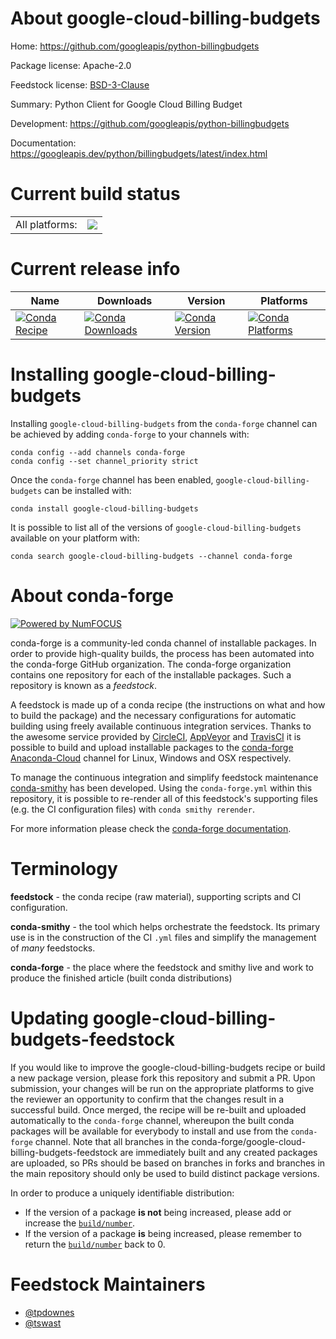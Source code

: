 About google-cloud-billing-budgets
==================================

Home: https://github.com/googleapis/python-billingbudgets

Package license: Apache-2.0

Feedstock license: [BSD-3-Clause](https://github.com/conda-forge/google-cloud-billing-budgets-feedstock/blob/master/LICENSE.txt)

Summary: Python Client for Google Cloud Billing Budget

Development: https://github.com/googleapis/python-billingbudgets

Documentation: https://googleapis.dev/python/billingbudgets/latest/index.html

Current build status
====================


<table><tr><td>All platforms:</td>
    <td>
      <a href="https://dev.azure.com/conda-forge/feedstock-builds/_build/latest?definitionId=14469&branchName=master">
        <img src="https://dev.azure.com/conda-forge/feedstock-builds/_apis/build/status/google-cloud-billing-budgets-feedstock?branchName=master">
      </a>
    </td>
  </tr>
</table>

Current release info
====================

| Name | Downloads | Version | Platforms |
| --- | --- | --- | --- |
| [![Conda Recipe](https://img.shields.io/badge/recipe-google--cloud--billing--budgets-green.svg)](https://anaconda.org/conda-forge/google-cloud-billing-budgets) | [![Conda Downloads](https://img.shields.io/conda/dn/conda-forge/google-cloud-billing-budgets.svg)](https://anaconda.org/conda-forge/google-cloud-billing-budgets) | [![Conda Version](https://img.shields.io/conda/vn/conda-forge/google-cloud-billing-budgets.svg)](https://anaconda.org/conda-forge/google-cloud-billing-budgets) | [![Conda Platforms](https://img.shields.io/conda/pn/conda-forge/google-cloud-billing-budgets.svg)](https://anaconda.org/conda-forge/google-cloud-billing-budgets) |

Installing google-cloud-billing-budgets
=======================================

Installing `google-cloud-billing-budgets` from the `conda-forge` channel can be achieved by adding `conda-forge` to your channels with:

```
conda config --add channels conda-forge
conda config --set channel_priority strict
```

Once the `conda-forge` channel has been enabled, `google-cloud-billing-budgets` can be installed with:

```
conda install google-cloud-billing-budgets
```

It is possible to list all of the versions of `google-cloud-billing-budgets` available on your platform with:

```
conda search google-cloud-billing-budgets --channel conda-forge
```


About conda-forge
=================

[![Powered by
NumFOCUS](https://img.shields.io/badge/powered%20by-NumFOCUS-orange.svg?style=flat&colorA=E1523D&colorB=007D8A)](https://numfocus.org)

conda-forge is a community-led conda channel of installable packages.
In order to provide high-quality builds, the process has been automated into the
conda-forge GitHub organization. The conda-forge organization contains one repository
for each of the installable packages. Such a repository is known as a *feedstock*.

A feedstock is made up of a conda recipe (the instructions on what and how to build
the package) and the necessary configurations for automatic building using freely
available continuous integration services. Thanks to the awesome service provided by
[CircleCI](https://circleci.com/), [AppVeyor](https://www.appveyor.com/)
and [TravisCI](https://travis-ci.com/) it is possible to build and upload installable
packages to the [conda-forge](https://anaconda.org/conda-forge)
[Anaconda-Cloud](https://anaconda.org/) channel for Linux, Windows and OSX respectively.

To manage the continuous integration and simplify feedstock maintenance
[conda-smithy](https://github.com/conda-forge/conda-smithy) has been developed.
Using the ``conda-forge.yml`` within this repository, it is possible to re-render all of
this feedstock's supporting files (e.g. the CI configuration files) with ``conda smithy rerender``.

For more information please check the [conda-forge documentation](https://conda-forge.org/docs/).

Terminology
===========

**feedstock** - the conda recipe (raw material), supporting scripts and CI configuration.

**conda-smithy** - the tool which helps orchestrate the feedstock.
                   Its primary use is in the construction of the CI ``.yml`` files
                   and simplify the management of *many* feedstocks.

**conda-forge** - the place where the feedstock and smithy live and work to
                  produce the finished article (built conda distributions)


Updating google-cloud-billing-budgets-feedstock
===============================================

If you would like to improve the google-cloud-billing-budgets recipe or build a new
package version, please fork this repository and submit a PR. Upon submission,
your changes will be run on the appropriate platforms to give the reviewer an
opportunity to confirm that the changes result in a successful build. Once
merged, the recipe will be re-built and uploaded automatically to the
`conda-forge` channel, whereupon the built conda packages will be available for
everybody to install and use from the `conda-forge` channel.
Note that all branches in the conda-forge/google-cloud-billing-budgets-feedstock are
immediately built and any created packages are uploaded, so PRs should be based
on branches in forks and branches in the main repository should only be used to
build distinct package versions.

In order to produce a uniquely identifiable distribution:
 * If the version of a package **is not** being increased, please add or increase
   the [``build/number``](https://docs.conda.io/projects/conda-build/en/latest/resources/define-metadata.html#build-number-and-string).
 * If the version of a package **is** being increased, please remember to return
   the [``build/number``](https://docs.conda.io/projects/conda-build/en/latest/resources/define-metadata.html#build-number-and-string)
   back to 0.

Feedstock Maintainers
=====================

* [@tpdownes](https://github.com/tpdownes/)
* [@tswast](https://github.com/tswast/)

